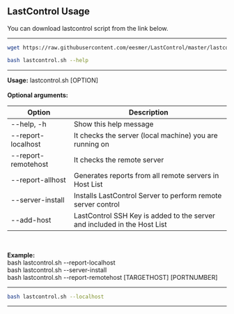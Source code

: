 ## LastControl Usage

You can download lastcontrol script from the link below.<br>

---

```bash
wget https://raw.githubusercontent.com/eesmer/LastControl/master/lastcontrol.sh

```
```bash
bash lastcontrol.sh --help
```

---
**Usage:** lastcontrol.sh [OPTION] <br>
<br>
**Optional arguments:**<br>

| Option              | Description                                                              |
| ------------------- | -------------------------------------------------------------------------|
| --help, -h          | Show this help message                                                   |
| --report-localhost  | It checks the server (local machine) you are running on                  |
| --report-remotehost | It checks the remote server                                              |
| --report-allhost	  | Generates reports from all remote servers in Host List                   |
| --server-install    | Installs LastControl Server to perform remote server control             |
| --add-host          | LastControl SSH Key is added to the server and included in the Host List |

<br>

**Example:** <br>
bash lastcontrol.sh --report-localhost <br>
bash lastcontrol.sh --server-install <br>
bash lastcontrol.sh --report-remotehost [TARGETHOST] [PORTNUMBER] <br>

---

```bash
bash lastcontrol.sh --localhost
```
---
